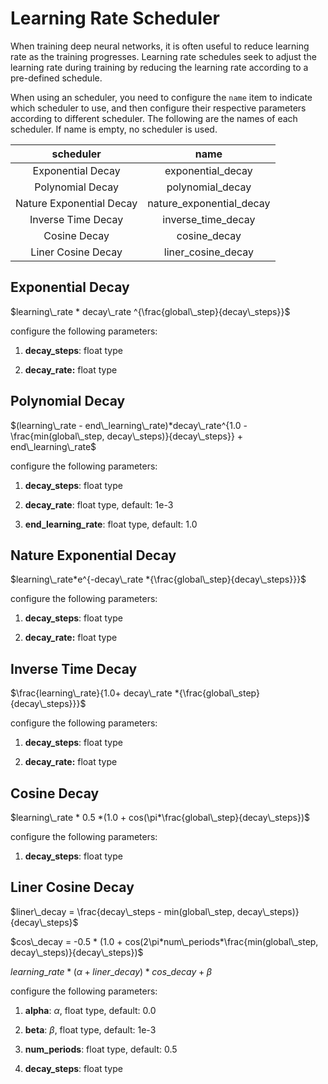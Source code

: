 # Learning Rate Scheduler

When training deep neural networks, it is often useful to reduce learning rate as the training progresses. Learning rate schedules seek to adjust the learning rate during training by reducing the learning rate according to a pre-defined schedule. 

When using an scheduler, you need to configure the `name` item to indicate which scheduler to use, and then configure their respective parameters according to different scheduler. The following are the names of each scheduler. If name is empty, no scheduler is used.

| scheduler                | name                     |
|:------------------------:|:------------------------:|
| Exponential Decay        | exponential_decay        |
| Polynomial Decay         | polynomial_decay         |
| Nature Exponential Decay | nature_exponential_decay |
| Inverse Time Decay       | inverse_time_decay       |
| Cosine Decay             | cosine_decay             |
| Liner Cosine Decay       | liner_cosine_decay       |

## Exponential Decay

$learning\_rate * decay\_rate ^{\frac{global\_step}{decay\_steps}}$

configure the following parameters:

1. **decay_steps**: float type

2. **decay_rate:** float type

## Polynomial Decay

$(learning\_rate - end\_learning\_rate)*decay\_rate^{1.0 - \frac{min(global\_step, decay\_steps)}{decay\_steps}} + end\_learning\_rate$

configure the following parameters:

1. **decay_steps**: float type

2. **decay_rate**: float type, default: 1e-3

3. **end_learning_rate**: float type, default: 1.0

## Nature Exponential Decay

$learning\_rate*e^{-decay\_rate *{\frac{global\_step}{decay\_steps}}}$

configure the following parameters:

1. **decay_steps**: float type

2. **decay_rate:** float type

## Inverse Time Decay

$\frac{learning\_rate}{1.0+ decay\_rate *{\frac{global\_step}{decay\_steps}}}$

configure the following parameters:

1. **decay_steps**: float type

2. **decay_rate:** float type

## Cosine Decay

$learning\_rate * 0.5 *(1.0 + cos(\pi*\frac{global\_step}{decay\_steps})$

configure the following parameters:

1. **decay_steps**: float type

## Liner Cosine Decay

$liner\_decay = \frac{decay\_steps - min(global\_step, decay\_steps)}{decay\_steps}$

$cos\_decay = -0.5 * (1.0 + cos(2\pi*num\_periods*\frac{min(global\_step, decay\_steps)}{decay\_steps})$

$learning\_rate * (\alpha + liner\_decay)*cos\_decay+\beta$

configure the following parameters:

1. **alpha**: $\alpha$, float type, default: 0.0

2. **beta**: $\beta$, float type, default: 1e-3

3. **num_periods**: float type, default: 0.5

4. **decay_steps**: float type